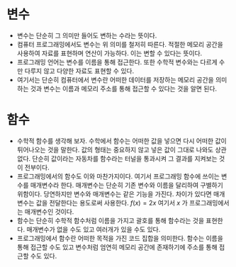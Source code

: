 # 변수
- 변수는 단순히 그 의미만 들어도 변하는 수라는 뜻이다.
- 컴퓨터 프로그래밍에서도 변수는 위 의미를 철저히 따른다. 적절한 메모리 공간을 사용하여 자료를 표현하며 연산이 가능하다. 이는 변할 수 있다는 뜻이다.
- 프로그래밍 언어는 변수를 이름을 통해 접근한다. 또한 수학적 변수와는 다르게 수만 다루지 않고 다양한 자료도 표현할 수 있다.
- 여기서는 단순히 컴퓨터에서 변수란 어떠한 데이터를 저장하는 메모리 공간을 의미하는 것과 변수는 이름과 메모리 주소를 통해 접근할 수 있다는 것을 알면 된다.
# 함수
- 수학적 함수를 생각해 보자. 수학에서 함수는 어떠한 값을 넣으면 다시 어떠한 값이 튀어나오는 것을 말한다. 값의 형태는 중요하지 않고 넣은 값이 그대로 나와도 상관없다. 단순히 값이라는 자동차를 함수라는 터널을 통과시켜 그 결과를 지켜보는 것이 전부이다.
- 프로그래밍에서의 함수도 이와 마찬가지이다. 여기서 프로그래밍 함수에 쓰이는 변수를 매개변수라 한다. 매개변수는 단순히 기존 변수와 이름을 달리하여 구별하기 위함이다. 당연하지만 변수와 매개변수는 같은 기능을 가진다. 차이가 있다면 매개변수는 값을 전달한다는 용도로써 사용한다. $f(x)=2x$ 여기서 $x$ 가 프로그래밍에서는 매개변수인 것이다.
- 함수는 단순히 수학적 함수처럼 이름을 가지고 괄호를 통해 함수라는 것을 표현한다. 매개변수가 없을 수도 있고 여러개가 있을 수도 있다.
- 프로그래밍에서 함수란 어떠한 목적을 가진 코드 집합을 의미한다. 함수는 이름을 통해 접근할 수도 있고 변수처럼 엄연히 메모리 공간에 존재하기에 주소를 통해 접근할 수도 있다.